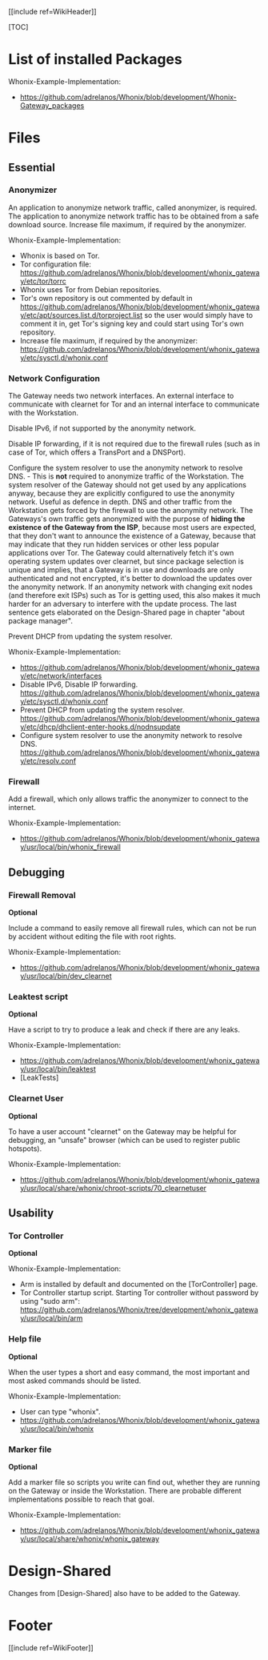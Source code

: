 [[include ref=WikiHeader]]

[TOC]

# List of installed Packages

Whonix-Example-Implementation:

* https://github.com/adrelanos/Whonix/blob/development/Whonix-Gateway_packages

# Files
## Essential
### Anonymizer
An application to anonymize network traffic, called anonymizer, is required. The application to anonymize network traffic has to be obtained from a safe download source. Increase file maximum, if required by the anonymizer.

Whonix-Example-Implementation:

* Whonix is based on Tor.
* Tor configuration file: https://github.com/adrelanos/Whonix/blob/development/whonix_gateway/etc/tor/torrc
* Whonix uses Tor from Debian repositories.
* Tor's own repository is out commented by default in https://github.com/adrelanos/Whonix/blob/development/whonix_gateway/etc/apt/sources.list.d/torproject.list so the user would simply have to comment it in, get Tor's signing key and could start using Tor's own repository.
* Increase file maximum, if required by the anonymizer: https://github.com/adrelanos/Whonix/blob/development/whonix_gateway/etc/sysctl.d/whonix.conf

### Network Configuration
The Gateway needs two network interfaces. An external interface to communicate with clearnet for Tor and an internal interface to communicate with the Workstation.

Disable IPv6, if not supported by the anonymity network.

Disable IP forwarding, if it is not required due to the firewall rules (such as in case of Tor, which offers a TransPort and a DNSPort).

Configure the system resolver to use the anonymity network to resolve DNS. - This is **not** required to anonymize traffic of the Workstation. The system resolver of the Gateway should not get used by any applications anyway, because they are explicitly configured to use the anonymity network. Useful as defence in depth. DNS and other traffic from the Workstation gets forced by the firewall to use the anonymity network. The Gateways's own traffic gets anonymized with the purpose of **hiding the existence of the Gateway from the ISP**, because most users are expected, that they don't want to announce the existence of a Gateway, because that may indicate that they run hidden services or other less popular applications over Tor. The Gateway could alternatively fetch it's own operating system updates over clearnet, but since package selection is unique and implies, that a Gateway is in use and downloads are only authenticated and not encrypted, it's better to download the updates over the anonymity network. If an anonymity network with changing exit nodes (and therefore exit ISPs) such as Tor is getting used, this also makes it much harder for an adversary to interfere with the update process. The last sentence gets elaborated on the Design-Shared page in chapter "about package manager".

Prevent DHCP from updating the system resolver.

Whonix-Example-Implementation:

* https://github.com/adrelanos/Whonix/blob/development/whonix_gateway/etc/network/interfaces
* Disable IPv6, Disable IP forwarding. https://github.com/adrelanos/Whonix/blob/development/whonix_gateway/etc/sysctl.d/whonix.conf
* Prevent DHCP from updating the system resolver. https://github.com/adrelanos/Whonix/blob/development/whonix_gateway/etc/dhcp/dhclient-enter-hooks.d/nodnsupdate
* Configure system resolver to use the anonymity network to resolve DNS. https://github.com/adrelanos/Whonix/blob/development/whonix_gateway/etc/resolv.conf

### Firewall
Add a firewall, which only allows traffic the anonymizer to connect to the internet.

Whonix-Example-Implementation:

* https://github.com/adrelanos/Whonix/blob/development/whonix_gateway/usr/local/bin/whonix_firewall

## Debugging
### Firewall Removal
**Optional**

Include a command to easily remove all firewall rules, which can not be run by accident without editing the file with root rights.

Whonix-Example-Implementation:

* https://github.com/adrelanos/Whonix/blob/development/whonix_gateway/usr/local/bin/dev_clearnet

### Leaktest script
**Optional**

Have a script to try to produce a leak and check if there are any leaks.

Whonix-Example-Implementation:

* https://github.com/adrelanos/Whonix/blob/development/whonix_gateway/usr/local/bin/leaktest
* [LeakTests]

### Clearnet User
**Optional**

To have a user account "clearnet" on the Gateway may be helpful for debugging, an "unsafe" browser (which can be used to register public hotspots).

Whonix-Example-Implementation:

* https://github.com/adrelanos/Whonix/blob/development/whonix_gateway/usr/local/share/whonix/chroot-scripts/70_clearnetuser

## Usability
### Tor Controller
**Optional**

Whonix-Example-Implementation:

* Arm is installed by default and documented on the [TorController] page.
* Tor Controller startup script. Starting Tor controller without password by using "sudo arm": https://github.com/adrelanos/Whonix/tree/development/whonix_gateway/usr/local/bin/arm

### Help file
**Optional**

When the user types a short and easy command, the most important and most asked commands should be listed.

Whonix-Example-Implementation:

* User can type "whonix".
* https://github.com/adrelanos/Whonix/blob/development/whonix_gateway/usr/local/bin/whonix

### Marker file
**Optional**

Add a marker file so scripts you write can find out, whether they are running on the Gateway or inside the Workstation. There are probable different implementations possible to reach that goal.

Whonix-Example-Implementation:

* https://github.com/adrelanos/Whonix/blob/development/whonix_gateway/usr/local/share/whonix/whonix_gateway

# Design-Shared
Changes from [Design-Shared] also have to be added to the Gateway.

# Footer #
[[include ref=WikiFooter]]